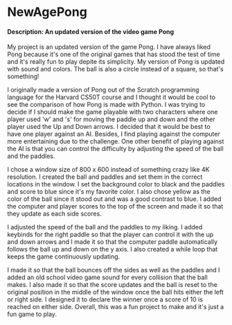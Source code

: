 # NewAgePong
#### Description: An updated version of the video game Pong
My project is an updated version of the game Pong. I have always liked Pong because
 it's one of the original games that has stood the test of time and it's really fun
 to play depite its simplicity. My version of Pong is updated with sound and colors. 
 The ball is also a circle instead of a square, so that's something!

I originally made a version of Pong out of the Scratch programming language for the
 Harvard CS50T course and I thought it would be cool to see the comparison of how
 Pong is made with Python. I was trying to decide if I should make the game playable
 with two characters where one player used 'w' and 's' for moving the paddle up and
 down and the other player used the Up and Down arrows. I decided that it would be best
 to have one player against an AI. Besides, I find playing against the computer more
 entertaining due to the challenge. One other benefit of playing against the AI is that
 you can control the difficulty by adjusting the speed of the ball and the paddles.

I chose a window size of 800 x 600 instead of something crazy like 4K resolution. I
 created the ball and paddles and set them in the correct locations in the window. I set
 the background color to black and the paddles and score to blue since it's my favorite
 color. I also chose yellow as the color of the ball since it stood out and was a good
 contrast to blue. I added the computer and player scores to the top of the screen and
 made it so that they update as each side scores.  

I adjusted the speed of the ball and the paddles to my liking. I added keybinds for the
 right paddle so that the player can control it with the up and down  arrows and I made
 it so that the computer paddle automatically follows the ball up and down on the y axis.
 I also created a while loop that keeps the game continuously updating.

I made it so that the ball bounces off the sides as well as the paddles and I added an
 old school video game sound for every collision that the ball makes. I also made it so 
 that the score updates and the ball is reset to the original position in the middle of
 the window once the ball hits either the left or right side. I designed it to declare
 the winner once a score of 10 is reached on either side. Overall, this was a fun project
 to make and it's just a fun game to play.
